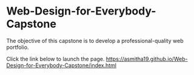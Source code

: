 # Web-Design-for-Everybody-Capstone
The objective of this capstone is to develop a professional-quality web portfolio.

Click the link below to launch the page.
https://asmitha19.github.io/Web-Design-for-Everybody-Capstone/index.html
